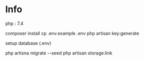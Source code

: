 # Info

php : 7.4

composer install
cp .env.example .env
php artisan key:generate

setup database (.env)

php artisna migrate --seed
php artisan storage:link



<!-- ### .ENV
RECAPTCHA_SITE_KEY=
RECAPTCHA_SECRET_KEY= -->
